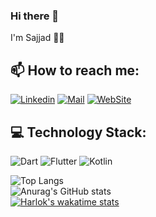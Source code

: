 ### Hi there 👋
I'm Sajjad 👨‍💻<!---, a developer 👨🏻‍💻 from Tehran . I'm a developer who work in both mobile & backend tech stack.-->

## 📫 How to reach me:
[![Linkedin](https://img.shields.io/badge/-LinkedIn-black?style=for-the-badge&logo=Linkedin)](https://www.linkedin.com/in/sadjad-talakoob-stala74/)
[![Mail](https://img.shields.io/badge/-Say%20Hi!-black?style=for-the-badge&logo=gmail)](mailto:sadjadtalakoob74@gmail.com)
[![WebSite](https://img.shields.io/badge/-Say%20Hi!-black?style=for-the-badge&logo=googlechrome)](http://sajjad-talakoob-resume.freehost.io/)

## 💻 Technology Stack:
![Dart](https://img.shields.io/badge/dart-%230175C2.svg?style=for-the-badge&logo=dart&logoColor=white) ![Flutter](https://img.shields.io/badge/Flutter-%2302569B.svg?style=for-the-badge&logo=Flutter&logoColor=white) 	![Kotlin](https://img.shields.io/badge/Kotlin-B41FEA?style=for-the-badge&logo=Kotlin&logoColor=white)

<!--- **sadjadtalakoob74/sadjadtalakoob74** is a ✨ _special_ ✨ repository because its `README.md` (this file) appears on your GitHub profile.

Here are some ideas to get you started:-->
![Top Langs](https://github-readme-stats.vercel.app/api/top-langs/?username=sadjadtalakoob74&theme=merko&layout=compact)
<br>
![Anurag's GitHub stats](https://github-readme-stats.vercel.app/api?username=sadjadtalakoob74&show_icons=true&theme=merko)
<br>
[![Harlok's wakatime stats](https://github-readme-stats.vercel.app/api/wakatime?username=sadjadtalakoob74&theme=merko)](https://github.com/anuraghazra/github-readme-stats)

<!--**Here we go**

- 👨🏻‍💻 I’m currently working on Flutter team
- 🎯 I’m recently start Flutte Testing 
- 🌱 In future i will add some Kotlin projects to my repos

- 🤔 I’m looking for help with ...
- 👯 I’m looking to collaborate on ...
- 💬 Ask me about ...
- 😄 Pronouns: ...
- ⚡ Fun fact: ...-->



